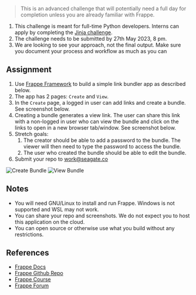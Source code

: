> This is an advanced challenge that will potentially need a full day for completion unless you are already familiar with Frappe.


 1. This challenge is meant for full-time Python developers. Interns can apply by completing the [Jinja challenge](../python-web/README.md).
 2.  The challenge needs to be submitted by 27th May 2023, 8 pm.
 3.  We are looking to see your approach, not the final output. Make sure you document your process and workflow as much as you can

## Assignment

1. Use [Frappe Framework](https://frappeframework.com) to build a simple link bundler app as described below.
2. The app has 2 pages: `Create` and `View`.
3. In the `Create` page, a logged in user can add links and create a bundle. See screenshot below.
4. Creating a bundle generates a view link. The user can share this link with a non-logged in user who can view the bundle and click on the links to open in a new browser tab/window. See screenshot below.
5. Stretch goals:
   1. The creator should be able to add a password to the bundle. The viewer will then need to type the password to access the bundle.
   2. The user who created the bundle should be able to edit the bundle.
6. Submit your repo to [work@seagate.co](mailto:work@seagate.co)

![Create Bundle](media/create_bundle.png)
![View Bundle](media/view_bundle.png)

## Notes

- You will need GNU/Linux to install and run Frappe. Windows is not supported and WSL may not work.
- You can share your repo and screenshots. We do not expect you to host this application on the cloud.
- You can open source or otherwise use what you build without any restrictions.

## References

- [Frappe Docs](https://frappeframework.com/docs/)
- [Frappe Github Repo](https://github.com/frappe/frappe/)
- [Frappe Course](https://frappe.school/courses/frappe-framework-course)
- [Frappe Forum](https://discuss.frappe.io/)
